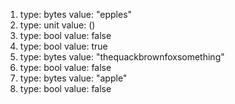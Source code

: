 1. type: bytes
value: "epples"
2. type: unit
value: ()
3. type: bool
value: false
4. type: bool
value: true
5. type: bytes 
value: "thequackbrownfoxsomething"
6. type: bool
value: false
7. type: bytes
value: "apple"
8. type: bool
value: false
